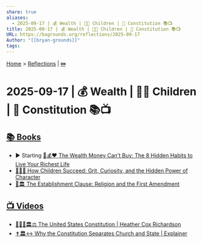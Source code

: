 ```yaml
---
share: true
aliases:
  - 2025-09-17 | 💰 Wealth | 👶🏼 Children | 📜 Constitution 📚📺
title: 2025-09-17 | 💰 Wealth | 👶🏼 Children | 📜 Constitution 📚📺
URL: https://bagrounds.org/reflections/2025-09-17
Author: "[[bryan-grounds]]"
tags:
---
```

[Home](../index.md) > [Reflections](./index.md) | [⏮️](./2025-09-16.md)  
# 2025-09-17 | 💰 Wealth | 👶🏼 Children | 📜 Constitution 📚📺  
## [📚 Books](../books/index.md)  
- ▶️ Starting [🚫💰❤️ The Wealth Money Can't Buy: The 8 Hidden Habits to Live Your Richest Life](../books/the-wealth-money-cant-buy-the-8-hidden-habits-to-live-your-richest-life.md)  
- [🧑‍🎓🌱 How Children Succeed: Grit, Curiosity, and the Hidden Power of Character](../books/how-children-succeed-grit-curiosity-and-the-hidden-power-of-character.md)  
- [🙏🏛️ The Establishment Clause: Religion and the First Amendment](../books/the-establishment-clause-religion-and-the-first-amendment.md)  
  
## [📺 Videos](../videos/index.md)  
- [📜🇺🇸🏛️⚖️ The United States Constitution | Heather Cox Richardson](../videos/the-united-states-constitution-heather-cox-richardson.md)  
- [✝️🏛️↔️ Why the Constitution Separates Church and State | Explainer](../videos/why-the-constitution-separates-church-and-state-explainer.md)